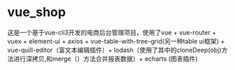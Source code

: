 # vue_shop
这是一个基于vue-cli3开发的电商后台管理项目，使用了vue + vue-router + vuex + element-ui + axios + vue-table-with-tree-grid(另一种table ui框架) + vue-quill-editor（富文本编辑插件）+ lodash（使用了其中的cloneDeep(obj)方法进行深拷贝,和merge（）方法合并报表数据）+ echarts (图表插件)
